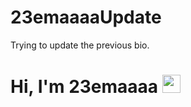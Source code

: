 # 23emaaaaUpdate
Trying to update the previous bio.

# Hi, I'm 23emaaaa <img src="C:\Users\23ema\Downloads\Hi.gif" width="29px">
